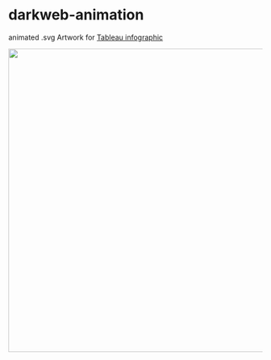 # darkweb-animation
animated .svg Artwork for <a href="https://public.tableau.com/app/profile/haiyun.zhou/viz/test_16349679681170/Dashboard1">Tableau infographic</a>




<img src="DarkWeb_static-01.png" width=600 />